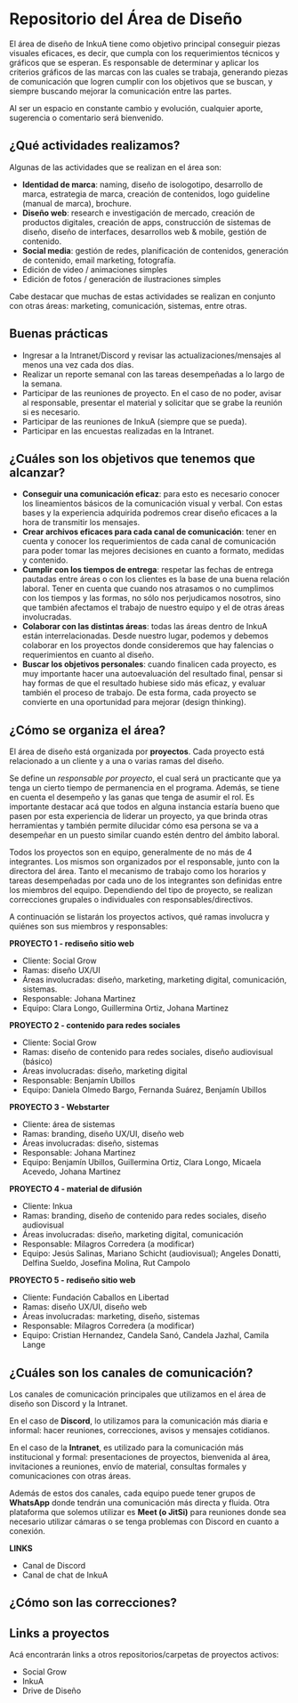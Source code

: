 # Repositorio del Área de Diseño

El área de diseño de InkuA tiene como objetivo principal conseguir piezas visuales eficaces, es decir, que cumpla con los requerimientos técnicos y gráficos que se esperan. Es responsable de determinar y aplicar los criterios gráficos de las marcas con las cuales se trabaja, generando piezas de comunicación que logren cumplir con los objetivos que se buscan, y siempre buscando mejorar la comunicación entre las partes.

Al ser un espacio en constante cambio y evolución, cualquier aporte, sugerencia o comentario será bienvenido.

## ¿Qué actividades realizamos?
Algunas de las actividades que se realizan en el área son:

* **Identidad de marca**: naming, diseño de isologotipo, desarrollo de marca, estrategia de marca, creación de contenidos, logo guideline (manual de marca), brochure.
* **Diseño web**: research e investigación de mercado, creación de productos digitales, creación de apps, construcción de sistemas de diseño, diseño de interfaces, desarrollos web & mobile, gestión de contenido.
* **Social media**: gestión de redes, planificación de contenidos, generación de contenido, email marketing, fotografía.
* Edición de video / animaciones simples
* Edición de fotos / generación de ilustraciones simples

Cabe destacar que muchas de estas actividades se realizan en conjunto con otras áreas: marketing, comunicación, sistemas, entre otras.

## Buenas prácticas
- Ingresar a la Intranet/Discord y revisar las actualizaciones/mensajes al menos una vez cada dos días.
- Realizar un reporte semanal con las tareas desempeñadas a lo largo de la semana.
- Participar de las reuniones de proyecto. En el caso de no poder, avisar al responsable, presentar el material y solicitar que se grabe la reunión si es necesario.
- Participar de las reuniones de InkuA (siempre que se pueda).
- Participar en las encuestas realizadas en la Intranet.

## ¿Cuáles son los objetivos que tenemos que alcanzar?
- **Conseguir una comunicación eficaz**: para esto es necesario conocer los lineamientos básicos de la comunicación visual y verbal. Con estas bases y la experiencia adquirida podremos crear diseño eficaces a la hora de transmitir los mensajes.
- **Crear archivos eficaces para cada canal de comunicación**: tener en cuenta y conocer los requerimientos de cada canal de comunicación para poder tomar las mejores decisiones en cuanto a formato, medidas y contenido.
- **Cumplir con los tiempos de entrega**: respetar las fechas de entrega pautadas entre áreas o con los clientes es la base de una buena relación laboral. Tener en cuenta que cuando nos atrasamos o no cumplimos con los tiempos y las formas, no sólo nos perjudicamos nosotros, sino que también afectamos el trabajo de nuestro equipo y el de otras áreas involucradas.
- **Colaborar con las distintas áreas**: todas las áreas dentro de InkuA están interrelacionadas. Desde nuestro lugar, podemos y debemos colaborar en los proyectos donde consideremos que hay falencias o requerimientos en cuanto al diseño. 
- **Buscar los objetivos personales**: cuando finalicen cada proyecto, es muy importante hacer una autoevaluación del resultado final, pensar si hay formas de que el resultado hubiese sido más eficaz, y evaluar también el proceso de trabajo. De esta forma, cada proyecto se convierte en una oportunidad para mejorar (design thinking).

## ¿Cómo se organiza el área?
El área de diseño está organizada por **proyectos**. Cada proyecto está relacionado a un cliente y a una o varias ramas del diseño. 

Se define un *responsable por proyecto*, el cual será un practicante que ya tenga un cierto tiempo de permanencia en el programa. Además, se tiene en cuenta el desempeño y las ganas que tenga de asumir el rol. Es importante destacar acá que todos en alguna instancia estaría bueno que pasen por esta experiencia de liderar un proyecto, ya que brinda otras herramientas y también permite dilucidar cómo esa persona se va a desempeñar en un puesto similar cuando estén dentro del ámbito laboral.

Todos los proyectos son en equipo, generalmente de no más de 4 integrantes. Los mismos son organizados por el responsable, junto con la directora del área. Tanto el mecanismo de trabajo como los horarios y tareas desempeñadas por cada uno de los integrantes son definidas entre los miembros del equipo. Dependiendo del tipo de proyecto, se realizan correcciones grupales o individuales con responsables/directivos.

A continuación se listarán los proyectos activos, qué ramas involucra y quiénes son sus miembros y responsables:

**PROYECTO 1 - rediseño sitio web**
- Cliente: Social Grow
- Ramas: diseño UX/UI
- Áreas involucradas: diseño, marketing, marketing digital, comunicación, sistemas.
- Responsable: Johana Martinez
- Equipo: Clara Longo, Guillermina Ortiz, Johana Martinez

**PROYECTO 2 - contenido para redes sociales**
- Cliente: Social Grow
- Ramas: diseño de contenido para redes sociales, diseño audiovisual (básico)
- Áreas involucradas: diseño, marketing digital 
- Responsable: Benjamín Ubillos
- Equipo: Daniela Olmedo Bargo, Fernanda Suárez, Benjamín Ubillos

**PROYECTO 3 - Webstarter**
- Cliente: área de sistemas
- Ramas: branding, diseño UX/UI, diseño web
- Áreas involucradas: diseño, sistemas
- Responsable: Johana Martinez
- Equipo: Benjamín Ubillos, Guillermina Ortiz, Clara Longo, Micaela Acevedo, Johana Martinez

**PROYECTO 4 - material de difusión** 
- Cliente: Inkua
- Ramas: branding, diseño de contenido para redes sociales, diseño audiovisual
- Áreas involucradas: diseño, marketing digital, comunicación
- Responsable: Milagros Corredera (a modificar)
- Equipo: Jesús Salinas, Mariano Schicht (audiovisual); Angeles Donatti, Delfina Sueldo, Josefina Molina, Rut Campolo

**PROYECTO 5 - rediseño sitio web**
- Cliente: Fundación Caballos en Libertad
- Ramas: diseño UX/UI, diseño web
- Áreas involucradas: marketing, diseño, sistemas
- Responsable: Milagros Corredera (a modificar)
- Equipo: Cristian Hernandez, Candela Sanó, Candela Jazhal, Camila Lange

## ¿Cuáles son los canales de comunicación?
Los canales de comunicación principales que utilizamos en el área de diseño son Discord y la Intranet.

En el caso de **Discord**, lo utilizamos para la comunicación más diaria e informal: hacer reuniones, correcciones, avisos y mensajes cotidianos.

En el caso de la **Intranet**, es utilizado para la comunicación más institucional y formal: presentaciones de proyectos, bienvenida al área, invitaciones a reuniones, envío de material, consultas formales y comunicaciones con otras áreas. 

Además de estos dos canales, cada equipo puede tener grupos de **WhatsApp** donde tendrán una comunicación más directa y fluida. Otra plataforma que solemos utilizar es **Meet (o JitSi)** para reuniones donde sea necesario utilizar cámaras o se tenga problemas con Discord en cuanto a conexión.

**LINKS**
- Canal de Discord
- Canal de chat de InkuA

## ¿Cómo son las correcciones?


## Links a proyectos
Acá encontrarán links a otros repositorios/carpetas de proyectos activos:
- Social Grow
- InkuA
- Drive de Diseño

